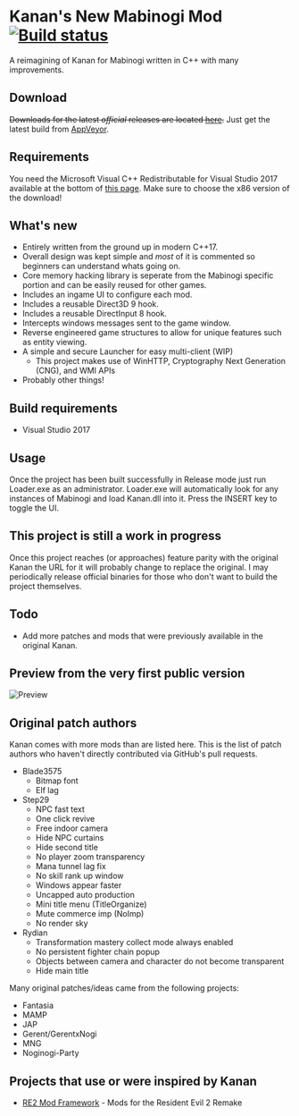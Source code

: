 # Kanan's New Mabinogi Mod [![Build status](https://ci.appveyor.com/api/projects/status/frp20d9y14rpxha0?svg=true)](https://ci.appveyor.com/project/cursey/kanan-new)
A reimagining of Kanan for Mabinogi written in C++ with many improvements.

## Download
~~Downloads for the latest _official_ releases are located [here](https://github.com/cursey/kanan-new/releases).~~
Just get the latest build from [AppVeyor](https://ci.appveyor.com/project/cursey/kanan-new/build/artifacts).

## Requirements
You need the Microsoft Visual C++ Redistributable for Visual Studio 2017 available at the bottom of [this page](https://www.visualstudio.com/downloads/). Make sure to choose the x86 version of the download!

## What's new
* Entirely written from the ground up in modern C++17. 
* Overall design was kept simple and *most* of it is commented so beginners can understand whats going on.
* Core memory hacking library is seperate from the Mabinogi specific portion and can be easily reused for other games.
* Includes an ingame UI to configure each mod.
* Includes a reusable Direct3D 9 hook.
* Includes a reusable DirectInput 8 hook.
* Intercepts windows messages sent to the game window.
* Reverse engineered game structures to allow for unique features such as entity viewing.
* A simple and secure Launcher for easy multi-client (WIP)
	* This project makes use of WinHTTP, Cryptography Next Generation (CNG), and WMI APIs
* Probably other things!

## Build requirements
* Visual Studio 2017

## Usage
Once the project has been built successfully in Release mode just run Loader.exe as an administrator. Loader.exe will automatically look for any instances of Mabinogi and load Kanan.dll into it. Press the INSERT key to toggle the UI.

## This project is still a work in progress
Once this project reaches (or approaches) feature parity with the original Kanan the URL for it will probably change to replace the original. I may periodically release official binaries for those who don't want to build the project themselves.

## Todo
* Add more patches and mods that were previously available in the original Kanan.

## Preview from the very first public version
![Preview](preview.png)

## Original patch authors
Kanan comes with more mods than are listed here. This is the list of patch authors who haven't directly contributed via GitHub's pull requests.
* Blade3575
    * Bitmap font
    * Elf lag
* Step29
    * NPC fast text
    * One click revive
    * Free indoor camera
    * Hide NPC curtains
    * Hide second title
    * No player zoom transparency
    * Mana tunnel lag fix
    * No skill rank up window
    * Windows appear faster
    * Uncapped auto production
    * Mini title menu (TitleOrganize)
    * Mute commerce imp (NoImp)
    * No render sky
* Rydian
    * Transformation mastery collect mode always enabled
    * No persistent fighter chain popup
    * Objects between camera and character do not become transparent
    * Hide main title

Many original patches/ideas came from the following projects:
* Fantasia
* MAMP
* JAP
* Gerent/GerentxNogi
* MNG
* Noginogi-Party

## Projects that use or were inspired by Kanan
* [RE2 Mod Framework](https://github.com/praydog/RE2-Mod-Framework) - Mods for the Resident Evil 2 Remake
